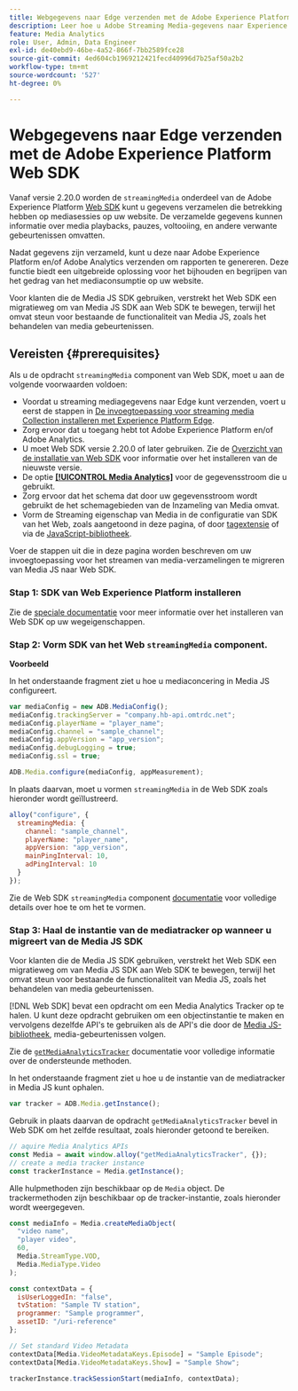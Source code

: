 ```yaml
---
title: Webgegevens naar Edge verzenden met de Adobe Experience Platform Web SDK
description: Leer hoe u Adobe Streaming Media-gegevens naar Experience Platform Edge verzendt met de Adobe Experience Platform Web SDK.
feature: Media Analytics
role: User, Admin, Data Engineer
exl-id: de40ebd9-46be-4a52-866f-7bb2589fce28
source-git-commit: 4ed604cb1969212421fecd40996d7b25af50a2b2
workflow-type: tm+mt
source-wordcount: '527'
ht-degree: 0%

---
```


# Webgegevens naar Edge verzenden met de Adobe Experience Platform Web SDK

Vanaf versie 2.20.0 worden de `streamingMedia` onderdeel van de Adobe Experience Platform [Web SDK](https://experienceleague.adobe.com/en/docs/experience-platform/web-sdk/home) kunt u gegevens verzamelen die betrekking hebben op mediasessies op uw website. De verzamelde gegevens kunnen informatie over media playbacks, pauzes, voltooiing, en andere verwante gebeurtenissen omvatten.

Nadat gegevens zijn verzameld, kunt u deze naar Adobe Experience Platform en/of Adobe Analytics verzenden om rapporten te genereren. Deze functie biedt een uitgebreide oplossing voor het bijhouden en begrijpen van het gedrag van het mediaconsumptie op uw website.

Voor klanten die de Media JS SDK gebruiken, verstrekt het Web SDK een migratieweg om van Media JS SDK aan Web SDK te bewegen, terwijl het omvat steun voor bestaande de functionaliteit van Media JS, zoals het behandelen van media gebeurtenissen.

## Vereisten {#prerequisites}

Als u de opdracht `streamingMedia` component van Web SDK, moet u aan de volgende voorwaarden voldoen:

* Voordat u streaming mediagegevens naar Edge kunt verzenden, voert u eerst de stappen in [De invoegtoepassing voor streaming media Collection installeren met Experience Platform Edge](/help/implementation/edge/implementation-edge.md).
* Zorg ervoor dat u toegang hebt tot Adobe Experience Platform en/of Adobe Analytics.
* U moet Web SDK versie 2.20.0 of later gebruiken. Zie de [Overzicht van de installatie van Web SDK](https://experienceleague.adobe.com/en/docs/experience-platform/web-sdk/install/overview) voor informatie over het installeren van de nieuwste versie.
* De optie **[[!UICONTROL Media Analytics]](https://experienceleague.adobe.com/en/docs/experience-platform/datastreams/configure)** voor de gegevensstroom die u gebruikt.
* Zorg ervoor dat het schema dat door uw gegevensstroom wordt gebruikt de het schemagebieden van de Inzameling van Media omvat.
* Vorm de Streaming eigenschap van Media in de configuratie van SDK van het Web, zoals aangetoond in deze pagina, of door [tagextensie](#tag-extension) of via de [JavaScript-bibliotheek](#library).

Voer de stappen uit die in deze pagina worden beschreven om uw invoegtoepassing voor het streamen van media-verzamelingen te migreren van Media JS naar Web SDK.

### Stap 1: SDK van Web Experience Platform installeren

Zie de [speciale documentatie](https://experienceleague.adobe.com/en/docs/experience-platform/web-sdk/install/overview) voor meer informatie over het installeren van Web SDK op uw wegeigenschappen.

### Stap 2: Vorm SDK van het Web `streamingMedia` component.

**Voorbeeld**

In het onderstaande fragment ziet u hoe u mediaconcering in Media JS configureert.

```javascript
var mediaConfig = new ADB.MediaConfig();
mediaConfig.trackingServer = "company.hb-api.omtrdc.net";
mediaConfig.playerName = "player_name";
mediaConfig.channel = "sample_channel";
mediaConfig.appVersion = "app_version";
mediaConfig.debugLogging = true;
mediaConfig.ssl = true;

ADB.Media.configure(mediaConfig, appMeasurement);
```

In plaats daarvan, moet u vormen `streamingMedia` in de Web SDK zoals hieronder wordt geïllustreerd.

```js
alloy("configure", {
  streamingMedia: {
    channel: "sample_channel",
    playerName: "player_name",
    appVersion: "app_version",
    mainPingInterval: 10,
    adPingInterval: 10
  }
});
```

Zie de Web SDK `streamingMedia` component [documentatie](https://experienceleague.adobe.com/en/docs/experience-platform/web-sdk/commands/configure/streamingmedia) voor volledige details over hoe te om het te vormen.

### Stap 3: Haal de instantie van de mediatracker op wanneer u migreert van de Media JS SDK

Voor klanten die de Media JS SDK gebruiken, verstrekt het Web SDK een migratieweg om van Media JS SDK aan Web SDK te bewegen, terwijl het omvat steun voor bestaande de functionaliteit van Media JS, zoals het behandelen van media gebeurtenissen.

[!DNL Web SDK] bevat een opdracht om een Media Analytics Tracker op te halen. U kunt deze opdracht gebruiken om een objectinstantie te maken en vervolgens dezelfde API&#39;s te gebruiken als de API&#39;s die door de [Media JS-bibliotheek](https://adobe-marketing-cloud.github.io/media-sdks/reference/javascript_3x/APIReference.html), media-gebeurtenissen volgen.

Zie de [`getMediaAnalyticsTracker`](https://experienceleague.adobe.com/en/docs/experience-platform/web-sdk/commands/getmediaanalyticstracker) documentatie voor volledige informatie over de ondersteunde methoden.

In het onderstaande fragment ziet u hoe u de instantie van de mediatracker in Media JS kunt ophalen.

```javascript
var tracker = ADB.Media.getInstance();
```

Gebruik in plaats daarvan de opdracht `getMediaAnalyticsTracker` bevel in Web SDK om het zelfde resultaat, zoals hieronder getoond te bereiken.

```js
// aquire Media Analytics APIs
const Media = await window.alloy("getMediaAnalyticsTracker", {});
// create a media tracker instance
const trackerInstance = Media.getInstance();
```

Alle hulpmethoden zijn beschikbaar op de `Media` object. De trackermethoden zijn beschikbaar op de tracker-instantie, zoals hieronder wordt weergegeven.

```js
const mediaInfo = Media.createMediaObject(
  "video name",
  "player video",
  60,
  Media.StreamType.VOD,
  Media.MediaType.Video
);

const contextData = {
  isUserLoggedIn: "false",
  tvStation: "Sample TV station",
  programmer: "Sample programmer",
  assetID: "/uri-reference"
};

// Set standard Video Metadata
contextData[Media.VideoMetadataKeys.Episode] = "Sample Episode";
contextData[Media.VideoMetadataKeys.Show] = "Sample Show";

trackerInstance.trackSessionStart(mediaInfo, contextData);
```
